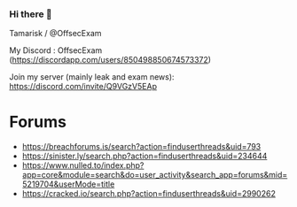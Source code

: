 ### Hi there 👋

Tamarisk / @OffsecExam

My Discord : OffsecExam (https://discordapp.com/users/850498850674573372)

Join my server (mainly leak and exam news): https://discord.com/invite/Q9VGzV5EAp 

# Forums

- https://breachforums.is/search?action=finduserthreads&uid=793
- https://sinister.ly/search.php?action=finduserthreads&uid=234644
- https://www.nulled.to/index.php?app=core&module=search&do=user_activity&search_app=forums&mid=5219704&userMode=title
- https://cracked.io/search.php?action=finduserthreads&uid=2990262

<!--
**OffsecExam/OffsecExam** is a ✨ _special_ ✨ repository because its `README.md` (this file) appears on your GitHub profile.

Here are some ideas to get you started:

- 🔭 I’m currently working on ...
- 🌱 I’m currently learning ...
- 👯 I’m looking to collaborate on ...
- 🤔 I’m looking for help with ...
- 💬 Ask me about ...
- 📫 How to reach me: ...
- 😄 Pronouns: ...
- ⚡ Fun fact: ...
-->
